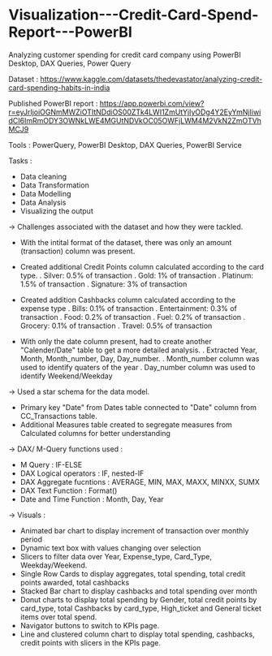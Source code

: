 # Visualization---Credit-Card-Spend-Report---PowerBI

Analyzing customer spending for credit card company using PowerBI Desktop, DAX Queries, Power Query

Dataset : https://www.kaggle.com/datasets/thedevastator/analyzing-credit-card-spending-habits-in-india

Published PowerBI report : https://app.powerbi.com/view?r=eyJrIjoiOGNmMWZiOTItNDdiOS00ZTk4LWI1ZmUtYjIyODg4Y2EyYmNjIiwidCI6ImRmODY3OWNkLWE4MGUtNDVkOC05OWFjLWM4M2VkN2ZmOTVhMCJ9

Tools : PowerQuery, PowerBI Desktop, DAX Queries, PowerBI Service

Tasks : 
- Data cleaning
- Data Transformation
- Data Modelling 
- Data Analysis
- Visualizing the output

-> Challenges associated with the dataset and how they were tackled.

  - With the intital format of the dataset, there was only an amount (transaction) column was present.
  - Created additional Credit Points column calculated according to the card type. 
    . Silver: 0.5% of transaction
    . Gold: 1% of transaction
    . Platinum: 1.5% of transaction
    . Signature: 3% of transaction
    
   - Created addition Cashbacks column calculated according to the expense type
     . Bills: 0.1% of transaction
     . Entertainment: 0.3% of transaction
     . Food: 0.2% of transaction
     . Fuel: 0.2% of transaction
     . Grocery: 0.1% of transaction
     . Travel: 0.5% of transaction
     
   - With only the date column present, had to create another "Calender/Date" table to get a more detailed analysis. 
    . Extracted Year, Month, Month_number, Day, Day_number. 
    . Month_number column was used to identify quaters of the year
    . Day_number column was used to identify Weekend/Weekday
   
-> Used a star schema for the data model. 
  - Primary key "Date" from Dates table connected to "Date" column from CC_Transactions table.
  - Additional Measures table created to segregate measures from Calculated columns for better understanding 
  
-> DAX/ M-Query functions used : 
- M Query : IF-ELSE
- DAX Logical operators : IF, nested-IF
- DAX Aggregate fucntions : AVERAGE, MIN, MAX, MAXX, MINXX, SUMX
- DAX Text Function : Format()
- Date and Time Function : Month, Day, Year

-> Visuals : 
  - Animated bar chart to display increment of transaction over monthly period
  - Dynamic text box with values changing over selection
  - Slicers to filter data over Year, Expense_type, Card_Type, Weekday/Weekend.
  - Single Row Cards to display aggregates, total spending, total credit points awarded, total cashbacks
  - Stacked Bar chart to display cashbacks and total spending over month
  - Donut charts to display total spending by Gender, total credit points by card_type, total Cashbacks by card_type, High_ticket and General ticket items over total 
    spend. 
  - Navigator buttons to switch to KPIs page.
  - Line and clustered column chart to display total spending, cashbacks, credit points with slicers in the KPIs page. 


    
